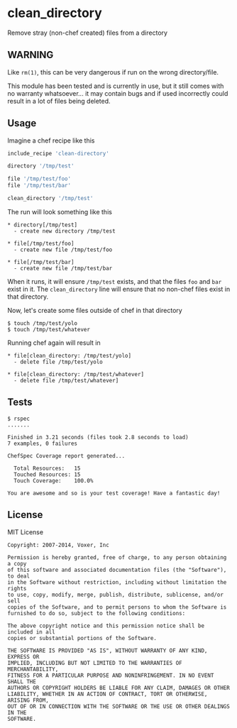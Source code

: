 clean_directory
===============

Remove stray (non-chef created) files from a directory

WARNING
-------

Like `rm(1)`, this can be very dangerous if run on the wrong directory/file.

This module has been tested and is currently in use, but it still comes with
no warranty whatsoever... it may contain bugs and if used incorrectly could result
in a lot of files being deleted.

Usage
-----

Imagine a chef recipe like this

``` ruby
include_recipe 'clean-directory'

directory '/tmp/test'

file '/tmp/test/foo'
file '/tmp/test/bar'

clean_directory '/tmp/test'
```

The run will look something like this

```
* directory[/tmp/test]
  - create new directory /tmp/test

* file[/tmp/test/foo]
  - create new file /tmp/test/foo

* file[/tmp/test/bar]
  - create new file /tmp/test/bar
```

When it runs, it will ensure `/tmp/test` exists, and that the files
`foo` and `bar` exist in it.  The `clean_directory` line will ensure
that no non-chef files exist in that directory.

Now, let's create some files outside of chef in that directory

    $ touch /tmp/test/yolo
    $ touch /tmp/test/whatever

Running chef again will result in

```
* file[clean_directory: /tmp/test/yolo]
  - delete file /tmp/test/yolo

* file[clean_directory: /tmp/test/whatever]
  - delete file /tmp/test/whatever]
```

Tests
-----

```
$ rspec
.......

Finished in 3.21 seconds (files took 2.8 seconds to load)
7 examples, 0 failures

ChefSpec Coverage report generated...

  Total Resources:   15
  Touched Resources: 15
  Touch Coverage:    100.0%

You are awesome and so is your test coverage! Have a fantastic day!

```


License
-------

MIT License

```
Copyright: 2007-2014, Voxer, Inc

Permission is hereby granted, free of charge, to any person obtaining a copy
of this software and associated documentation files (the "Software"), to deal
in the Software without restriction, including without limitation the rights
to use, copy, modify, merge, publish, distribute, sublicense, and/or sell
copies of the Software, and to permit persons to whom the Software is
furnished to do so, subject to the following conditions:

The above copyright notice and this permission notice shall be included in all
copies or substantial portions of the Software.

THE SOFTWARE IS PROVIDED "AS IS", WITHOUT WARRANTY OF ANY KIND, EXPRESS OR
IMPLIED, INCLUDING BUT NOT LIMITED TO THE WARRANTIES OF MERCHANTABILITY,
FITNESS FOR A PARTICULAR PURPOSE AND NONINFRINGEMENT. IN NO EVENT SHALL THE
AUTHORS OR COPYRIGHT HOLDERS BE LIABLE FOR ANY CLAIM, DAMAGES OR OTHER
LIABILITY, WHETHER IN AN ACTION OF CONTRACT, TORT OR OTHERWISE, ARISING FROM,
OUT OF OR IN CONNECTION WITH THE SOFTWARE OR THE USE OR OTHER DEALINGS IN THE
SOFTWARE.
```
